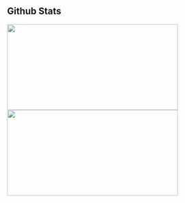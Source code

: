## Github Stats
<p align = "left">
  <img src = "https://github-readme-stats-ironashram.vercel.app/api?username=ironashram&hide_title=true&include_all_commits=true&show_icons=true&hide_border=true&theme=vision-friendly-dark" width = 400 height = 200>
  <img src = "https://github-readme-streak-stats-ironashram.vercel.app/?user=ironashram&theme=dark&mode=weekly&hide_border=true" width = 400 height = 200>
</p>

